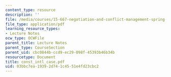 ```yaml
---
content_type: resource
description: ''
file: /media/courses/15-667-negotiation-and-conflict-management-spring-2001/03bbc7ea19392d741c4551e4fd23cbc2_const_intl_case.pdf
file_type: application/pdf
learning_resource_types:
- Lecture Notes
ocw_type: OCWFile
parent_title: Lecture Notes
parent_type: CourseSection
parent_uid: cbc0844b-ccd9-ec29-098f-45393b46b34b
resourcetype: Document
title: const_intl_case.pdf
uid: 03bbc7ea-1939-2d74-1c45-51e4fd23cbc2
---
```

